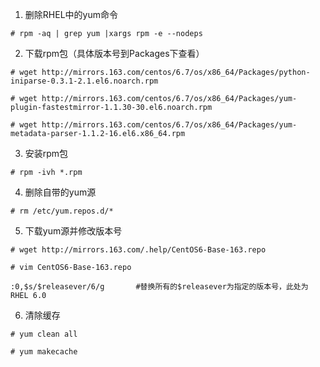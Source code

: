 1. 删除RHEL中的yum命令

```
# rpm -aq | grep yum |xargs rpm -e --nodeps
```

2. 下载rpm包（具体版本号到Packages下查看）

```
# wget http://mirrors.163.com/centos/6.7/os/x86_64/Packages/python-iniparse-0.3.1-2.1.el6.noarch.rpm

# wget http://mirrors.163.com/centos/6.7/os/x86_64/Packages/yum-plugin-fastestmirror-1.1.30-30.el6.noarch.rpm

# wget http://mirrors.163.com/centos/6.7/os/x86_64/Packages/yum-metadata-parser-1.1.2-16.el6.x86_64.rpm
```

3. 安装rpm包

```
# rpm -ivh *.rpm
```
4. 删除自带的yum源

```
# rm /etc/yum.repos.d/*
```

5. 下载yum源并修改版本号

```
# wget http://mirrors.163.com/.help/CentOS6-Base-163.repo

# vim CentOS6-Base-163.repo

:0,$s/$releasever/6/g       #替换所有的$releasever为指定的版本号，此处为 RHEL 6.0
```

6. 清除缓存

```
# yum clean all

# yum makecache
```
